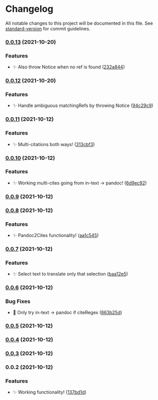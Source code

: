 # Changelog

All notable changes to this project will be documented in this file. See [standard-version](https://github.com/conventional-changelog/standard-version) for commit guidelines.

### [0.0.13](https://github.com/SkepticMystic/Cites2Pandoc/compare/0.0.12...0.0.13) (2021-10-20)


### Features

* :sparkles: Also throw Notice when no ref is found ([232a844](https://github.com/SkepticMystic/Cites2Pandoc/commit/232a84476e420e4aaacd87db2ecf36e9884772e2))

### [0.0.12](https://github.com/SkepticMystic/Cites2Pandoc/compare/0.0.11...0.0.12) (2021-10-20)


### Features

* :sparkles: Handle ambiguous matchingRefs by throwing Notice ([94c29c9](https://github.com/SkepticMystic/Cites2Pandoc/commit/94c29c93516c914feb6e2a29af5275dd80848e6e))

### [0.0.11](https://github.com/SkepticMystic/Cites2Pandoc/compare/0.0.10...0.0.11) (2021-10-12)


### Features

* :sparkles: Multi-citations both ways! ([313cbf3](https://github.com/SkepticMystic/Cites2Pandoc/commit/313cbf3c566ffdbed9dc47c37aedadc618bdd137))

### [0.0.10](https://github.com/SkepticMystic/Cites2Pandoc/compare/0.0.9...0.0.10) (2021-10-12)


### Features

* :sparkles: Working multi-cites going from in-text → pandoc! ([6d9ec92](https://github.com/SkepticMystic/Cites2Pandoc/commit/6d9ec92166687234c260039dc2578e87098bf28f))

### [0.0.9](https://github.com/SkepticMystic/Cites2Pandoc/compare/0.0.8...0.0.9) (2021-10-12)

### [0.0.8](https://github.com/SkepticMystic/citation-style-translation/compare/0.0.7...0.0.8) (2021-10-12)


### Features

* :sparkles: Pandoc2Cites functionality! ([aa1c545](https://github.com/SkepticMystic/citation-style-translation/commit/aa1c5452c6c1c9eb2a25cc868af2d05206c55a33))

### [0.0.7](https://github.com/SkepticMystic/citation-style-translation/compare/0.0.6...0.0.7) (2021-10-12)


### Features

* :sparkles: Select text to translate only that selection ([baa12e5](https://github.com/SkepticMystic/citation-style-translation/commit/baa12e507e2b73da8d640e98163cfbf7788a9c5c))

### [0.0.6](https://github.com/SkepticMystic/citation-style-translation/compare/0.0.5...0.0.6) (2021-10-12)


### Bug Fixes

* :bug: Only try in-text → pandoc if citeRegex ([863b25d](https://github.com/SkepticMystic/citation-style-translation/commit/863b25d41581442f12d23733c0198d538fbf2a64))

### [0.0.5](https://github.com/SkepticMystic/citation-style-translation/compare/0.0.4...0.0.5) (2021-10-12)

### [0.0.4](https://github.com/SkepticMystic/citation-style-translation/compare/0.0.3...0.0.4) (2021-10-12)

### [0.0.3](https://github.com/SkepticMystic/citation-style-translation/compare/0.0.2...0.0.3) (2021-10-12)

### 0.0.2 (2021-10-12)


### Features

* :sparkles: Working functionality! ([137bd1d](https://github.com/SkepticMystic/citation-style-translation/commit/137bd1dba875e9cdf85e14635f6a393c69e179d8))
